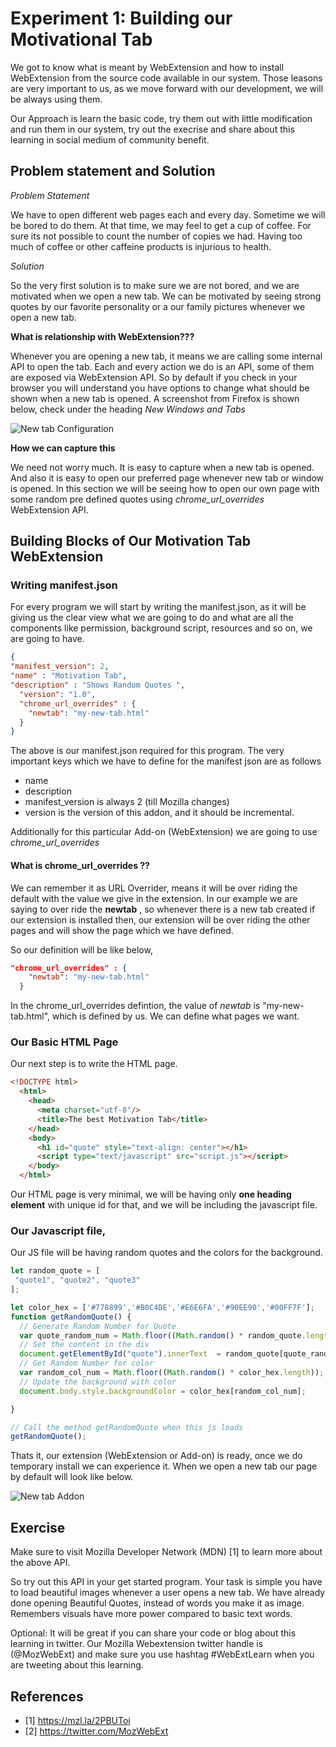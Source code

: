 # Experiment 1: Building our Motivational Tab

We got to know what is meant by WebExtension and how to install WebExtension from the source code available in our system. Those leasons are very important to us, as we move forward with our development, we will be always using them.

Our Approach is learn the basic code, try them out with little modification and run them in our system, try out the execrise and share about this learning in social medium of community benefit.

## Problem statement and Solution

*Problem Statement*

We have to open different web pages each and every day. Sometime we will be bored to do them. At that time, we may feel to get a cup of coffee. For sure its not possible to count the number of copies we had. Having too much of coffee or other caffeine products is injurious to health. 

*Solution*

So the very first solution is to make sure we are not bored, and we are motivated when we open a new tab. We can be motivated by seeing strong quotes by our favorite personality or a our family pictures whenever we open a new tab.

**What is relationship with WebExtension???**

Whenever you are opening a new tab, it means we are calling some internal API to open the tab. Each and every action we do is an API, some of them are exposed via WebExtension API. So by default if you check in your browser you will understand you have options to change what should be shown when a new tab is opened. A screenshot from Firefox is shown below, check under the heading *New Windows and Tabs*

![New tab Configuration](images/new_tab_config.png)

**How we can capture this**

We need not worry much. It is easy to capture when a new tab is opened. And also it is easy to open our preferred page whenever new tab or window is opened. In this section we will be seeing how to open our own page with some random pre defined quotes using   *chrome_url_overrides* WebExtension API.

## Building Blocks of Our Motivation Tab WebExtension

### Writing manifest.json

For every program we will start by writing the manifest.json, as it will be giving us the clear view what we are going to do and what are all the components like permission, background script, resources and so on, we are going to have.

```json
{
"manifest_version": 2,
"name" : "Motivation Tab",
"description" : "Shows Random Quotes ",
  "version": "1.0",
  "chrome_url_overrides" : {
    "newtab": "my-new-tab.html"
  }
}
```

The above is our manifest.json required for this program. The very important keys which we have to define for the manifest json are as follows

- name
- description
- manifest_version is always 2 (till Mozilla changes)
- version  is the version of this addon, and it should be incremental.

Additionally for this particular Add-on (WebExtension) we are going to use *chrome_url_overrides*

#### What is chrome_url_overrides ??

We can remember it as URL Overrider, means it will be over riding the default with the value we give in the extension. In our example we are saying to  over ride the **newtab** , so whenever there is a new tab created if our extension is installed then, our extension will be over riding the other pages and will show the page which we have defined.

So our definition will be like below, 

```json
"chrome_url_overrides" : {
    "newtab": "my-new-tab.html"
  }
```

In the chrome_url_overrides defintion, the value of *newtab* is "my-new-tab.html", which is defined by us. We can define what pages we want.

### Our Basic HTML Page

Our next step is to write the HTML page.

```html
<!DOCTYPE html>
  <html>
    <head>
      <meta charset="utf-8"/>
      <title>The best Motivation Tab</title>
    </head>
    <body>
      <h1 id="quote" style="text-align: center"></h1>
      <script type="text/javascript" src="script.js"></script>
    </body>
  </html>
```

Our HTML page is very minimal, we will be having only **one heading element** with unique id for that, and we will be including the javascript file.

### Our Javascript file,

Our JS file will be having random quotes and the colors for the background.

```javascript
let random_quote = [
 "quote1", "quote2", "quote3"
];

let color_hex = ['#778899','#B0C4DE','#E6E6FA','#90EE90','#00FF7F'];
function getRandomQuote() {
  // Generate Random Number for Quote
  var quote_random_num = Math.floor((Math.random() * random_quote.length)); 
  // Set the content in the div
  document.getElementById("quote").innerText  = random_quote[quote_random_num];
  // Get Random Number for color
  var random_col_num = Math.floor((Math.random() * color_hex.length));
  // Update the background with color
  document.body.style.backgroundColor = color_hex[random_col_num];

}

// Call the method getRandomQuote when this js loads
getRandomQuote();
```

Thats it, our extension (WebExtension or Add-on) is ready, once we do temporary install we can experience it. When we open a new tab our page by default will look like below.

![New tab Addon](images/quote.png)

## Exercise

Make sure to visit Mozilla Developer Network (MDN) [1] to learn more about the above API.

So try out this API in your get started program. Your task is simple you have to load beautiful images whenever a user opens a new tab. We have already done opening Beautiful Quotes, instead of words you make it as image. Remembers visuals have more power compared to basic text words.

Optional: It will be great if you can share your code or blog about this learning in twitter. Our Mozilla Webextension twitter handle is (@MozWebExt) and make sure you use hashtag #WebExtLearn when you are tweeting about this learning. 

## References

- [1] https://mzl.la/2PBUToi
- [2] https://twitter.com/MozWebExt 